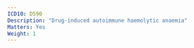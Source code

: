 ```yaml
---
ICD10: D590
Description: "Drug-induced autoimmune haemolytic anaemia"
Matters: Yes
Weight: 1
---
```


